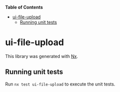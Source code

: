 <!-- START doctoc generated TOC please keep comment here to allow auto update -->
<!-- DON'T EDIT THIS SECTION, INSTEAD RE-RUN doctoc TO UPDATE -->
**Table of Contents**

- [ui-file-upload](#ui-file-upload)
  - [Running unit tests](#running-unit-tests)

<!-- END doctoc generated TOC please keep comment here to allow auto update -->

# ui-file-upload

This library was generated with [Nx](https://nx.dev).


## Running unit tests

Run `nx test ui-file-upload` to execute the unit tests.

